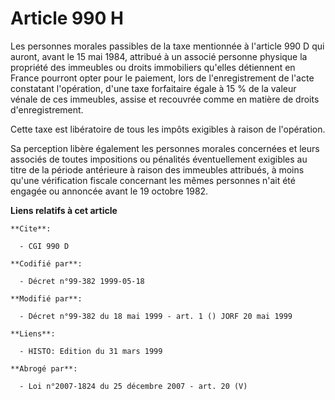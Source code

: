# Article 990 H

Les personnes morales passibles de la taxe mentionnée à l'article 990 D qui auront, avant le 15 mai 1984, attribué à un
associé personne physique la propriété des immeubles ou droits immobiliers qu'elles détiennent en France pourront opter pour
le paiement, lors de l'enregistrement de l'acte constatant l'opération, d'une taxe forfaitaire égale à 15 % de la valeur
vénale de ces immeubles, assise et recouvrée comme en matière de droits d'enregistrement.

Cette taxe est libératoire de tous les impôts exigibles à raison de l'opération.

Sa perception libère également les personnes morales concernées et leurs associés de toutes impositions ou pénalités
éventuellement exigibles au titre de la période antérieure à raison des immeubles attribués, à moins qu'une vérification
fiscale concernant les mêmes personnes n'ait été engagée ou annoncée avant le 19 octobre 1982.

**Liens relatifs à cet article**

	**Cite**:

	  - CGI 990 D

	**Codifié par**:

	  - Décret n°99-382 1999-05-18

	**Modifié par**:

	  - Décret n°99-382 du 18 mai 1999 - art. 1 () JORF 20 mai 1999

	**Liens**:

	  - HISTO: Edition du 31 mars 1999

	**Abrogé par**:

	  - Loi n°2007-1824 du 25 décembre 2007 - art. 20 (V)
